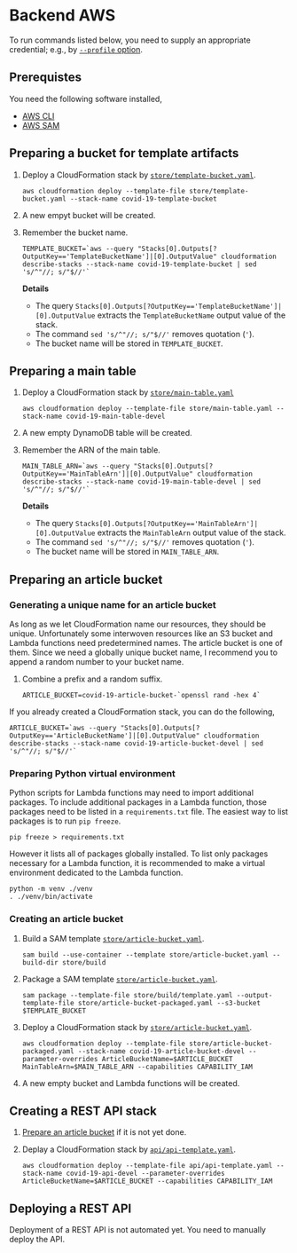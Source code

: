 # Backend AWS

To run commands listed below, you need to supply an appropriate credential; e.g., by [`--profile` option](https://docs.aws.amazon.com/cli/latest/reference/#options).

## Prerequistes

You need the following software installed,
- [AWS CLI](https://aws.amazon.com/cli/)
- [AWS SAM](https://docs.aws.amazon.com/serverless-application-model/latest/developerguide/what-is-sam.html)

## Preparing a bucket for template artifacts

1. Deploy a CloudFormation stack by [`store/template-bucket.yaml`](store/template-bucket.yaml).

    ```
    aws cloudformation deploy --template-file store/template-bucket.yaml --stack-name covid-19-template-bucket
    ```

2. A new empyt bucket will be created.

3. Remember the bucket name.

    ```
    TEMPLATE_BUCKET=`aws --query "Stacks[0].Outputs[?OutputKey=='TemplateBucketName']|[0].OutputValue" cloudformation describe-stacks --stack-name covid-19-template-bucket | sed 's/^"//; s/"$//'`
    ```

    **Details**
    - The query `Stacks[0].Outputs[?OutputKey=='TemplateBucketName']|[0].OutputValue` extracts the `TemplateBucketName` output value of the stack.
    - The command `sed 's/^"//; s/"$//'` removes quotation (`'`).
    - The bucket name will be stored in `TEMPLATE_BUCKET`.

## Preparing a main table

1. Deploy a CloudFormation stack by [`store/main-table.yaml`](store/main-table.yaml)

    ```
    aws cloudformation deploy --template-file store/main-table.yaml --stack-name covid-19-main-table-devel
    ```

2. A new empty DynamoDB table will be created.

3. Remember the ARN of the main table.

    ```
    MAIN_TABLE_ARN=`aws --query "Stacks[0].Outputs[?OutputKey=='MainTableArn']|[0].OutputValue" cloudformation describe-stacks --stack-name covid-19-main-table-devel | sed 's/^"//; s/"$//'`
    ```

    **Details**
    - The query `Stacks[0].Outputs[?OutputKey=='MainTableArn']|[0].OutputValue` extracts the `MainTableArn` output value of the stack.
    - The command `sed 's/^"//; s/"$//'` removes quotation (`'`).
    - The bucket name will be stored in `MAIN_TABLE_ARN`.

## Preparing an article bucket

### Generating a unique name for an article bucket

As long as we let CloudFormation name our resources, they should be unique.
Unfortunately some interwoven resources like an S3 bucket and Lambda functions need predetermined names.
The article bucket is one of them.
Since we need a globally unique bucket name, I recommend you to append a random number to your bucket name.

1. Combine a prefix and a random suffix.

    ```
    ARTICLE_BUCKET=covid-19-article-bucket-`openssl rand -hex 4`
    ```

If you already created a CloudFormation stack, you can do the following,

```
ARTICLE_BUCKET=`aws --query "Stacks[0].Outputs[?OutputKey=='ArticleBucketName']|[0].OutputValue" cloudformation describe-stacks --stack-name covid-19-article-bucket-devel | sed 's/^"//; s/"$//'`
```

### Preparing Python virtual environment

Python scripts for Lambda functions may need to import additional packages.
To include additional packages in a Lambda function, those packages need to be listed in a `requirements.txt` file.
The easiest way to list packages is to run `pip freeze`.

```
pip freeze > requirements.txt
```

However it lists all of packages globally installed.
To list only packages necessary for a Lambda function, it is recommended to make a virtual environment dedicated to the Lambda function.

```
python -m venv ./venv
. ./venv/bin/activate
```

### Creating an article bucket

1. Build a SAM template [`store/article-bucket.yaml`](store/article-bucket.yaml).

    ```
    sam build --use-container --template store/article-bucket.yaml --build-dir store/build
    ```

2. Package a SAM template [`store/article-bucket.yaml`](store/article-bucket.yaml).

    ```
    sam package --template-file store/build/template.yaml --output-template-file store/article-bucket-packaged.yaml --s3-bucket $TEMPLATE_BUCKET
    ```

3. Deploy a CloudFormation stack by [`store/article-bucket.yaml`](store/article-bucket.yaml).

    ```
    aws cloudformation deploy --template-file store/article-bucket-packaged.yaml --stack-name covid-19-article-bucket-devel --parameter-overrides ArticleBucketName=$ARTICLE_BUCKET MainTableArn=$MAIN_TABLE_ARN --capabilities CAPABILITY_IAM
    ```

4. A new empty bucket and Lambda functions will be created.

## Creating a REST API stack

1. [Prepare an article bucket](#preparing-an-article-bucket) if it is not yet done.

2. Deplay a CloudFormation stack by [`api/api-template.yaml`](api/api-template.yaml).

    ```
    aws cloudformation deploy --template-file api/api-template.yaml --stack-name covid-19-api-devel --parameter-overrides ArticleBucketName=$ARTICLE_BUCKET --capabilities CAPABILITY_IAM
    ```

## Deploying a REST API

Deployment of a REST API is not automated yet.
You need to manually deploy the API.